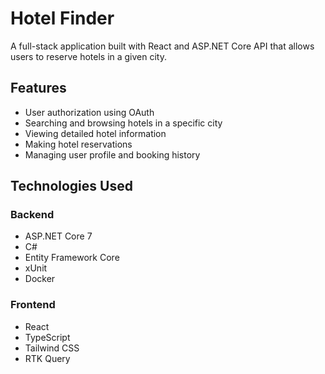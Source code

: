 # Hotel Finder

A full-stack application built with React and ASP.NET Core API that allows users to reserve hotels in a given city.

## Features
- User authorization using OAuth
- Searching and browsing hotels in a specific city
- Viewing detailed hotel information
- Making hotel reservations
- Managing user profile and booking history

## Technologies Used

### Backend

- ASP.NET Core 7
- C#
- Entity Framework Core
- xUnit
- Docker

### Frontend
- React
- TypeScript
- Tailwind CSS
- RTK Query